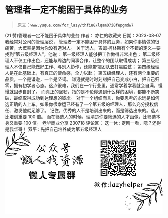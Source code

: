# 管理者一定不能困于具体的业务

> 原文：[`www.yuque.com/for_lazy/thfiu8/lqam07i8fepgmdw7`](https://www.yuque.com/for_lazy/thfiu8/lqam07i8fepgmdw7)

<ne-h2 id="7773ef97" data-lake-id="7773ef97"><ne-heading-ext><ne-heading-anchor></ne-heading-anchor><ne-heading-fold></ne-heading-fold></ne-heading-ext><ne-heading-content><ne-text id="u5bf11f1e">(21 赞)管理者一定不能困于具体的业务</ne-text></ne-heading-content></ne-h2> <ne-p id="u1d24de6c" data-lake-id="u1d24de6c"><ne-text id="ue7ccefc5">作者： 亦仁的收藏夹</ne-text></ne-p> <ne-p id="ue9bcc0b3" data-lake-id="ue9bcc0b3"><ne-text id="ue14818d0">日期：2023-08-07</ne-text></ne-p> <ne-p id="uecaf3a44" data-lake-id="uecaf3a44"><ne-text id="u07189335">我经常对公司的管理层说， 管理者一定不能困于具体的业务，如果你事情做的很痛苦，大概率是因为你没有选对人。</ne-text></ne-p> <ne-p id="ua3d6716b" data-lake-id="ua3d6716b"><ne-text id="u09e41d3d">关于选人，吉姆·柯林斯有个不错的定义—要找到“第五级经理人”，他说：</ne-text></ne-p> <ne-p id="u45d7b4f2" data-lake-id="u45d7b4f2"><ne-text id="uec956160">第一级经理人能够把工作做得非常出色；</ne-text></ne-p> <ne-p id="uff4488d9" data-lake-id="uff4488d9"><ne-text id="u87f81bab">第二级经理人不仅工作出色，还能与周边的同事合作，让整个的团队取得成功；</ne-text></ne-p> <ne-p id="ud1ff6fb7" data-lake-id="ud1ff6fb7"><ne-text id="uc4a535da">第三级经理人不仅自己能做好工作、与别人协作，还能带领团队去打赢胜仗；</ne-text></ne-p> <ne-p id="u5569cadf" data-lake-id="u5569cadf"><ne-text id="u66c1ef89">第四级经理人是在此基础上，有真正的使命感，全力以赴；</ne-text></ne-p> <ne-p id="u7c48386f" data-lake-id="u7c48386f"><ne-text id="u2ac0c0f6">第五级经理人，还有两个重要的品质，一个是谦逊，一个是坚韧。</ne-text></ne-p> <ne-p id="u8fd56715" data-lake-id="u8fd56715"><ne-text id="u24e1c7cf">谦逊就是时时刻刻把自己变成小白，把自己归零，拥有初学者心态。这点很难，我们在一个行业里，通常学着学着就会自满，慢慢就固步自封了。</ne-text></ne-p> <ne-p id="u2ac79ea2" data-lake-id="u2ac79ea2"><ne-text id="ud345ef4f">而真正的坚韧，指的是不论你遇到什么样的困境，都能不断突破，最终取得成功到达理想的彼岸。</ne-text></ne-p> <ne-p id="ued860d6b" data-lake-id="ued860d6b"><ne-text id="u34b3a084">对于一个组织而言，你要思考的永远是如何选正确的人上车。如果你很幸运已经有了一个第五级的经理人，那么充分授权信任、激发他就足够了。</ne-text></ne-p> <ne-p id="u801710fe" data-lake-id="u801710fe"><ne-text id="ud03c5735">记住，优秀的人不是培训出来的，而是筛选出来的。选人比培训重要 100 倍。</ne-text></ne-p> <ne-p id="u5d4e1143" data-lake-id="u5d4e1143"><ne-text id="ud3822efa">而在筛选人的时候，理清楚你要筛选的人才画像，比筛选本身又重要 100 倍。</ne-text></ne-p> <ne-p id="ua3f13797" data-lake-id="ua3f13797"><ne-text id="u70522c1a">老华商业分享 230718</ne-text></ne-p> <ne-hole id="ud50bba9d" data-lake-id="ud50bba9d"><ne-card data-card-name="hr" data-card-type="block" id="CjU0F" data-event-boundary="card"><ne-p id="u79227b30" data-lake-id="u79227b30"><ne-text id="u92bda8f3">评论区：</ne-text></ne-p> <ne-p id="u32aec351" data-lake-id="u32aec351"><ne-text id="uef7bbcf6">迭一休 : 定睛一看，嗯？还得是我华哥！</ne-text> <ne-text id="u2f134098">双平 : 先把自己培养成为第五级经理人</ne-text></ne-p> <ne-p id="u0de4f66b" data-lake-id="u0de4f66b"><ne-card data-card-name="image" data-card-type="inline" id="lz62B" data-event-boundary="card">![](img/894d30a529e7c37bcd3392323c99941c.png)  <ne-hole id="u536deda6" data-lake-id="u536deda6"><ne-card data-card-name="hr" data-card-type="block" id="i5tCI" data-event-boundary="card"></ne-card></ne-hole></ne-card></ne-p></ne-card></ne-hole>
